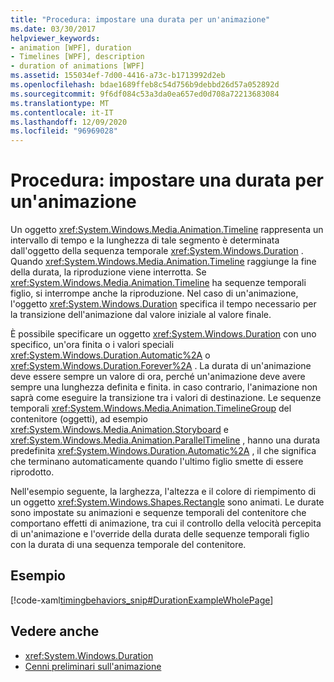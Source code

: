 ```yaml
---
title: "Procedura: impostare una durata per un'animazione"
ms.date: 03/30/2017
helpviewer_keywords:
- animation [WPF], duration
- Timelines [WPF], description
- duration of animations [WPF]
ms.assetid: 155034ef-7d00-4416-a73c-b1713992d2eb
ms.openlocfilehash: bdae1689ffeb8c54d756b9debbd26d57a052892d
ms.sourcegitcommit: 9f6df084c53a3da0ea657ed0d708a72213683084
ms.translationtype: MT
ms.contentlocale: it-IT
ms.lasthandoff: 12/09/2020
ms.locfileid: "96969028"
---
```

# <a name="how-to-set-a-duration-for-an-animation"></a>Procedura: impostare una durata per un'animazione
Un oggetto <xref:System.Windows.Media.Animation.Timeline> rappresenta un intervallo di tempo e la lunghezza di tale segmento è determinata dall'oggetto della sequenza temporale <xref:System.Windows.Duration> . Quando <xref:System.Windows.Media.Animation.Timeline> raggiunge la fine della durata, la riproduzione viene interrotta. Se <xref:System.Windows.Media.Animation.Timeline> ha sequenze temporali figlio, si interrompe anche la riproduzione. Nel caso di un'animazione, l'oggetto <xref:System.Windows.Duration> specifica il tempo necessario per la transizione dell'animazione dal valore iniziale al valore finale.  
  
 È possibile specificare un oggetto <xref:System.Windows.Duration> con uno specifico, un'ora finita o i valori speciali <xref:System.Windows.Duration.Automatic%2A> o <xref:System.Windows.Duration.Forever%2A> . La durata di un'animazione deve essere sempre un valore di ora, perché un'animazione deve avere sempre una lunghezza definita e finita. in caso contrario, l'animazione non saprà come eseguire la transizione tra i valori di destinazione. Le sequenze temporali <xref:System.Windows.Media.Animation.TimelineGroup> del contenitore (oggetti), ad esempio <xref:System.Windows.Media.Animation.Storyboard> e <xref:System.Windows.Media.Animation.ParallelTimeline> , hanno una durata predefinita <xref:System.Windows.Duration.Automatic%2A> , il che significa che terminano automaticamente quando l'ultimo figlio smette di essere riprodotto.  
  
 Nell'esempio seguente, la larghezza, l'altezza e il colore di riempimento di un oggetto <xref:System.Windows.Shapes.Rectangle> sono animati. Le durate sono impostate su animazioni e sequenze temporali del contenitore che comportano effetti di animazione, tra cui il controllo della velocità percepita di un'animazione e l'override della durata delle sequenze temporali figlio con la durata di una sequenza temporale del contenitore.  
  
## <a name="example"></a>Esempio  
 [!code-xaml[timingbehaviors_snip#DurationExampleWholePage](~/samples/snippets/csharp/VS_Snippets_Wpf/timingbehaviors_snip/CSharp/DurationExample.xaml#durationexamplewholepage)]  
  
## <a name="see-also"></a>Vedere anche

- <xref:System.Windows.Duration>
- [Cenni preliminari sull'animazione](animation-overview.md)

